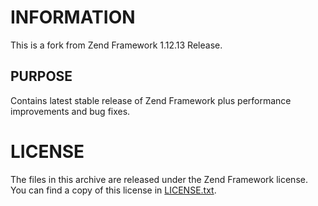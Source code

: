 INFORMATION
===================

This is a fork from Zend Framework 1.12.13 Release.

PURPOSE
---------------------------
Contains latest stable release of Zend Framework plus performance improvements and bug fixes.

LICENSE
=======

The files in this archive are released under the Zend Framework license.
You can find a copy of this license in [LICENSE.txt](LICENSE.txt).
